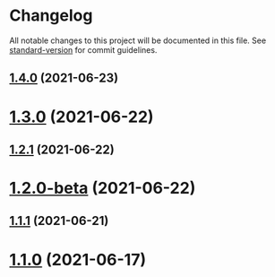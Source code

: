 # Changelog

All notable changes to this project will be documented in this file. See [standard-version](https://github.com/conventional-changelog/standard-version) for commit guidelines.

## [1.4.0](https://github.com/BK201c/map-tools/compare/v1.3.0...v1.4.0) (2021-06-23)

# [1.3.0](https://github.com/BK201c/map-tools/compare/v1.2.1...v1.3.0) (2021-06-22)

## [1.2.1](https://github.com/BK201c/map-tools/compare/v1.2.0-beta...v1.2.1) (2021-06-22)

# [1.2.0-beta](https://github.com/BK201c/map-tools/compare/v1.1.1...v1.2.0-beta) (2021-06-22)

## [1.1.1](https://github.com/BK201c/map-tools/compare/v1.1.0...v1.1.1) (2021-06-21)

# [1.1.0](https://github.com/BK201c/map-tools/compare/v1.0.0...v1.1.0) (2021-06-17)
